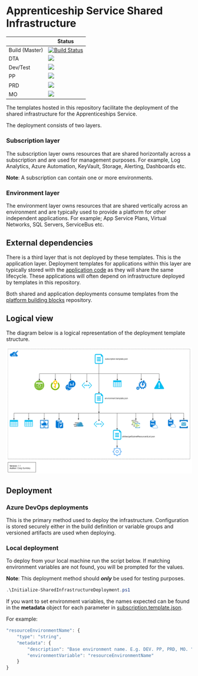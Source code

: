 # Apprenticeship Service Shared Infrastructure

|  | Status |
|-------------|--------|
| Build (Master) | [![Build Status](https://dev.azure.com/sfa-gov-uk/Apprenticeships%20Service%20Cloud%20Platform/_apis/build/status/das-shared-infrastructure?branchName=master)](https://dev.azure.com/sfa-gov-uk/Apprenticeships%20Service%20Cloud%20Platform/_build/latest?definitionId=1662&branchName=master)
| DTA | ![](https://vsrm.dev.azure.com/sfa-gov-uk/_apis/public/Release/badge/0a565315-11ec-47f9-8417-657a130ce42a/43/100) |
| Dev/Test | ![](https://vsrm.dev.azure.com/sfa-gov-uk/_apis/public/Release/badge/0a565315-11ec-47f9-8417-657a130ce42a/43/96) |
| PP | ![](https://vsrm.dev.azure.com/sfa-gov-uk/_apis/public/Release/badge/0a565315-11ec-47f9-8417-657a130ce42a/43/97) |
| PRD | ![](https://vsrm.dev.azure.com/sfa-gov-uk/_apis/public/Release/badge/0a565315-11ec-47f9-8417-657a130ce42a/43/98) |
| MO | ![](https://vsrm.dev.azure.com/sfa-gov-uk/_apis/public/Release/badge/0a565315-11ec-47f9-8417-657a130ce42a/43/99) |

The templates hosted in this repository facilitate the deployment of the shared infrastructure for the Apprenticeships Service.

The deployment consists of two layers.

### Subscription layer
The subscription layer owns resources that are shared horizontally across a subscription and are used for management purposes. For example, Log Analytics, Azure Automation, KeyVault, Storage, Alerting, Dashboards etc.

**Note**: A subscription can contain one or more environments.

### Environment layer
The environment layer owns resources that are shared vertically across an environment and are typically used to provide a platform for other independent applications. For example; App Service Plans, Virtual Networks, SQL Servers, ServiceBus etc.

## External dependencies
There is a third layer that is not deployed by these templates. This is the application layer. Deployment templates for applications within this layer are typically stored with the [application code](https://github.com/SkillsFundingAgency/das-reservations/tree/master/azure) as they will share the same lifecycle. These applications will often depend on infrastructure deployed by templates in this repository.

Both shared and application deployments consume templates from the [platform building blocks](https://github.com/SkillsFundingAgency/das-platform-building-blocks) repository.

## Logical view
The diagram below is a logical representation of the deployment template structure.

![ApprenticeshipsSharedInfrastructure](images/ApprenticeshipsSharedInfrastructure.png)

## Deployment

### Azure DevOps deployments
This is the primary method used to deploy the infrastructure. Configuration is stored securely either in the build definition or variable groups and versioned artifacts are used when deploying.

### Local deployment
To deploy from your local machine run the script below. If matching environment variables are not found, you will be prompted for the values.

**Note**: This deployment method should ***only*** be used for testing purposes.

``` PowerShell
.\Initialize-SharedInfrastructureDeployment.ps1
```

If you want to set environment variables, the names expected can be found in the **metadata** object for each parameter in [subscription.template.json](templates/subscription.json).

For example:

``` Javascript
"resourceEnvironmentName": {
    "type": "string",
    "metadata": {
        "description": "Base environment name. E.g. DEV. PP, PRD, MO. ",
        "environmentVariable": "resourceEnvironmentName"
    }
}
```

